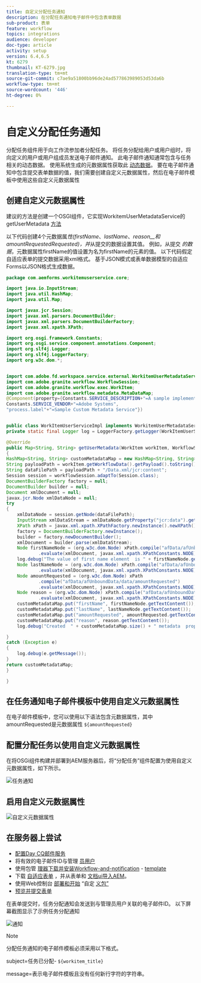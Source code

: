 ```yaml
---
title: 自定义分配任务通知
description: 在分配任务通知电子邮件中包含表单数据
sub-product: 表单
feature: workflow
topics: integrations
audience: developer
doc-type: article
activity: setup
version: 6.4,6.5
kt: 6279
thumbnail: KT-6279.jpg
translation-type: tm+mt
source-git-commit: c7ae9a51800bb96de24ad577863989053d53da6b
workflow-type: tm+mt
source-wordcount: '446'
ht-degree: 0%

---
```



# 自定义分配任务通知

分配任务组件用于向工作流参加者分配任务。 将任务分配给用户或用户组时，将向定义的用户或用户组成员发送电子邮件通知。
此电子邮件通知通常包含与任务相关的动态数据。 使用系统生成的元数据属性获取此 [动态数据](https://docs.adobe.com/content/help/en/experience-manager-65/forms/publish-process-aem-forms/use-metadata-in-email-notifications.html#using-system-generated-metadata-in-an-email-notification)。
要在电子邮件通知中包含提交表单数据的值，我们需要创建自定义元数据属性，然后在电子邮件模板中使用这些自定义元数据属性



## 创建自定义元数据属性

建议的方法是创建一个OSGI组件，它实现WorkitemUserMetadataService的getUserMetadata [方法](https://helpx.adobe.com/experience-manager/6-5/forms/javadocs/com/adobe/fd/workspace/service/external/WorkitemUserMetadataService.html#getUserMetadataMap--)

以下代码创建4个元数据属&#x200B;_性(firstName_、_lastName_、_reason__和amountRequestedRequested)，并_&#x200B;从提交的数据设置其值。 例如，从提交 _的数据_，元数据属性firstName的值设置为名为firstName的元素的值。 以下代码假定自适应表单的提交数据采用xml格式。 基于JSON模式或表单数据模型的自适应Forms以JSON格式生成数据。


```java
package com.aemforms.workitemuserservice.core;

import java.io.InputStream;
import java.util.HashMap;
import java.util.Map;

import javax.jcr.Session;
import javax.xml.parsers.DocumentBuilder;
import javax.xml.parsers.DocumentBuilderFactory;
import javax.xml.xpath.XPath;

import org.osgi.framework.Constants;
import org.osgi.service.component.annotations.Component;
import org.slf4j.Logger;
import org.slf4j.LoggerFactory;
import org.w3c.dom.*;


import com.adobe.fd.workspace.service.external.WorkitemUserMetadataService;
import com.adobe.granite.workflow.WorkflowSession;
import com.adobe.granite.workflow.exec.WorkItem;
import com.adobe.granite.workflow.metadata.MetaDataMap;
@Component(property={Constants.SERVICE_DESCRIPTION+"=A sample implementation of a user metadata service.",
Constants.SERVICE_VENDOR+"=Adobe Systems",
"process.label"+"=Sample Custom Metadata Service"})


public class WorkItemUserServiceImpl implements WorkitemUserMetadataService {
private static final Logger log = LoggerFactory.getLogger(WorkItemUserServiceImpl.class);

@Override
public Map<String, String> getUserMetadata(WorkItem workItem, WorkflowSession workflowSession,MetaDataMap metadataMap)
{
HashMap<String, String> customMetadataMap = new HashMap<String, String>();
String payloadPath = workItem.getWorkflowData().getPayload().toString();
String dataFilePath = payloadPath + "/Data.xml/jcr:content";
Session session = workflowSession.adaptTo(Session.class);
DocumentBuilderFactory factory = null;
DocumentBuilder builder = null;
Document xmlDocument = null;
javax.jcr.Node xmlDataNode = null;
try
{
    xmlDataNode = session.getNode(dataFilePath);
    InputStream xmlDataStream = xmlDataNode.getProperty("jcr:data").getBinary().getStream();
    XPath xPath = javax.xml.xpath.XPathFactory.newInstance().newXPath();
    factory = DocumentBuilderFactory.newInstance();
    builder = factory.newDocumentBuilder();
    xmlDocument = builder.parse(xmlDataStream);
    Node firstNameNode = (org.w3c.dom.Node) xPath.compile("afData/afUnboundData/data/firstName")
            .evaluate(xmlDocument, javax.xml.xpath.XPathConstants.NODE);
    log.debug("The value of first name element  is " + firstNameNode.getTextContent());
    Node lastNameNode = (org.w3c.dom.Node) xPath.compile("afData/afUnboundData/data/lastName")
            .evaluate(xmlDocument, javax.xml.xpath.XPathConstants.NODE);
    Node amountRequested = (org.w3c.dom.Node) xPath
            .compile("afData/afUnboundData/data/amountRequested")
            .evaluate(xmlDocument, javax.xml.xpath.XPathConstants.NODE);
    Node reason = (org.w3c.dom.Node) xPath.compile("afData/afUnboundData/data/reason")
            .evaluate(xmlDocument, javax.xml.xpath.XPathConstants.NODE);
    customMetadataMap.put("firstName", firstNameNode.getTextContent());
    customMetadataMap.put("lastName", lastNameNode.getTextContent());
    customMetadataMap.put("amountRequested", amountRequested.getTextContent());
    customMetadataMap.put("reason", reason.getTextContent());
    log.debug("Created  " + customMetadataMap.size() + " metadata  properties");

}
catch (Exception e)
{
    log.debug(e.getMessage());
}
return customMetadataMap;
}

}
```

## 在任务通知电子邮件模板中使用自定义元数据属性

在电子邮件模板中，您可以使用以下语法包含元数据属性，其中amountRequested是元数据属性 `${amountRequested}`

## 配置分配任务以使用自定义元数据属性

在将OSGi组件构建并部署到AEM服务器后，将“分配任务”组件配置为使用自定义元数据属性，如下所示。


![任务通知](assets/task-notification.PNG)

## 启用自定义元数据属性

![自定义元数据属性](assets/custom-meta-data-properties.PNG)

## 在服务器上尝试

* [配置Day CQ邮件服务](https://docs.adobe.com/content/help/en/experience-manager-65/administering/operations/notification.html#configuring-the-mail-service)
* 将有效的电子邮件ID与管理 [员用户](http://localhost:4502/security/users.html)
* 使用包管 [理器下载并安装Workflow-and-notification](assets/workflow-and-task-notification-template.zip) - [template](http://localhost:4502/crx/packmgr/index.jsp)
* 下载 [自适应表单](assets/request-travel-authorization.zip) ，并从表单和 [文档ui导入AEM](http://localhost:4502/aem/forms.html/content/dam/formsanddocuments)。
* 使用Web控制台 [部署和开始](assets/work-items-user-service-bundle.jar) “自定 [义包”](http://localhost:4502/system/console/bundles)
* [预览并提交表单](http://localhost:4502/content/dam/formsanddocuments/requestfortravelauhtorization/jcr:content?wcmmode=disabled)

在表单提交时，任务分配通知会发送到与管理员用户关联的电子邮件ID。 以下屏幕截图显示了示例任务分配通知

![通知](assets/task-nitification-email.png)

>[!NOTE]
>分配任务通知的电子邮件模板必须采用以下格式。
>
> subject=任务已分配- `${workitem_title}`
>
> message=表示电子邮件模板且没有任何新行字符的字符串。
